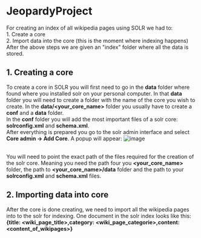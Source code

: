 # JeopardyProject

For creating an index of all wikipedia pages using SOLR we had to:
	<br> 1. Create a core
	<br> 2. Import data into the core (this is the moment where indexing happens)
After the above steps we are given an "index" folder where all the data is stored.

## 1. Creating a core

To create a core in SOLR you will first need to go in the **data** folder where found where you installed solr on your personal computer.
In that **data** folder you will need to create a folder with the name of the core you wish to create.
In the **data/<your_core_name>** folder you usually have to create a **conf** and a **data** folder.
<br>
In the **conf** folder you will add the most important files of a solr core: **solrconfig.xml** and **schema.xml**.
<br>
After everything is prepared you go to the solr admin interface and select **Core admin -> Add Core**. A popup will appear: ![image](https://github.com/AndreeaGabrian/JeopardyProject/assets/78824410/cb5315ff-d6a1-4c4a-a0dd-5c98a743c425)

<br> You will need to point the exact path of the files required for the creation of the solr core.
Meaning you need the path four you **<your_core_name>** folder, the path to **<your_core_name>/data** folder
and the path to your **solrconfig.xml** and **schema.xml** files.


## 2. Importing data into core

After the core is done creating, we need to import all the wikipedia pages into to the solr for indexing. 
One document in the solr index looks like this: <br>
**{title: <wiki_page_title>,category: <wiki_page_categorie>,content: <content_of_wikipages>}**
<br>
